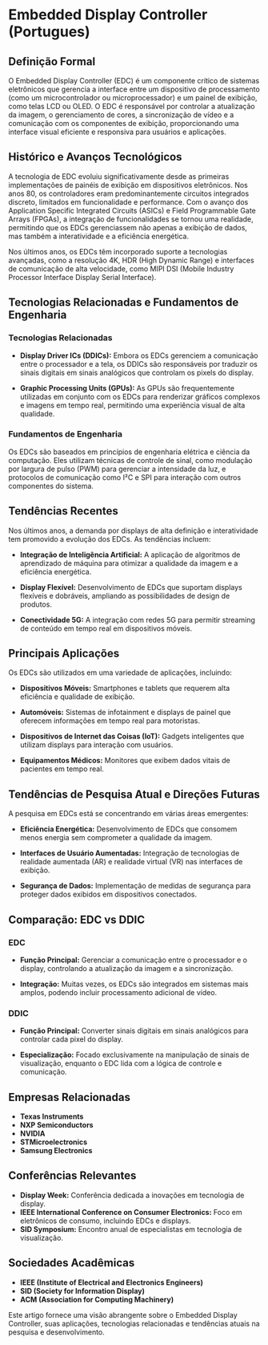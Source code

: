 # Embedded Display Controller (Portugues)

## Definição Formal

O Embedded Display Controller (EDC) é um componente crítico de sistemas eletrônicos que gerencia a interface entre um dispositivo de processamento (como um microcontrolador ou microprocessador) e um painel de exibição, como telas LCD ou OLED. O EDC é responsável por controlar a atualização da imagem, o gerenciamento de cores, a sincronização de vídeo e a comunicação com os componentes de exibição, proporcionando uma interface visual eficiente e responsiva para usuários e aplicações.

## Histórico e Avanços Tecnológicos

A tecnologia de EDC evoluiu significativamente desde as primeiras implementações de painéis de exibição em dispositivos eletrônicos. Nos anos 80, os controladores eram predominantemente circuitos integrados discreto, limitados em funcionalidade e performance. Com o avanço dos Application Specific Integrated Circuits (ASICs) e Field Programmable Gate Arrays (FPGAs), a integração de funcionalidades se tornou uma realidade, permitindo que os EDCs gerenciassem não apenas a exibição de dados, mas também a interatividade e a eficiência energética. 

Nos últimos anos, os EDCs têm incorporado suporte a tecnologias avançadas, como a resolução 4K, HDR (High Dynamic Range) e interfaces de comunicação de alta velocidade, como MIPI DSI (Mobile Industry Processor Interface Display Serial Interface).

## Tecnologias Relacionadas e Fundamentos de Engenharia

### Tecnologias Relacionadas

- **Display Driver ICs (DDICs):** Embora os EDCs gerenciem a comunicação entre o processador e a tela, os DDICs são responsáveis por traduzir os sinais digitais em sinais analógicos que controlam os pixels do display.
  
- **Graphic Processing Units (GPUs):** As GPUs são frequentemente utilizadas em conjunto com os EDCs para renderizar gráficos complexos e imagens em tempo real, permitindo uma experiência visual de alta qualidade.

### Fundamentos de Engenharia

Os EDCs são baseados em princípios de engenharia elétrica e ciência da computação. Eles utilizam técnicas de controle de sinal, como modulação por largura de pulso (PWM) para gerenciar a intensidade da luz, e protocolos de comunicação como I²C e SPI para interação com outros componentes do sistema.

## Tendências Recentes

Nos últimos anos, a demanda por displays de alta definição e interatividade tem promovido a evolução dos EDCs. As tendências incluem:

- **Integração de Inteligência Artificial:** A aplicação de algoritmos de aprendizado de máquina para otimizar a qualidade da imagem e a eficiência energética.
  
- **Display Flexível:** Desenvolvimento de EDCs que suportam displays flexíveis e dobráveis, ampliando as possibilidades de design de produtos.

- **Conectividade 5G:** A integração com redes 5G para permitir streaming de conteúdo em tempo real em dispositivos móveis.

## Principais Aplicações

Os EDCs são utilizados em uma variedade de aplicações, incluindo:

- **Dispositivos Móveis:** Smartphones e tablets que requerem alta eficiência e qualidade de exibição.
  
- **Automóveis:** Sistemas de infotainment e displays de painel que oferecem informações em tempo real para motoristas.

- **Dispositivos de Internet das Coisas (IoT):** Gadgets inteligentes que utilizam displays para interação com usuários.

- **Equipamentos Médicos:** Monitores que exibem dados vitais de pacientes em tempo real.

## Tendências de Pesquisa Atual e Direções Futuras

A pesquisa em EDCs está se concentrando em várias áreas emergentes:

- **Eficiência Energética:** Desenvolvimento de EDCs que consomem menos energia sem comprometer a qualidade da imagem.
  
- **Interfaces de Usuário Aumentadas:** Integração de tecnologias de realidade aumentada (AR) e realidade virtual (VR) nas interfaces de exibição.

- **Segurança de Dados:** Implementação de medidas de segurança para proteger dados exibidos em dispositivos conectados.

## Comparação: EDC vs DDIC

### EDC

- **Função Principal:** Gerenciar a comunicação entre o processador e o display, controlando a atualização da imagem e a sincronização.
  
- **Integração:** Muitas vezes, os EDCs são integrados em sistemas mais amplos, podendo incluir processamento adicional de vídeo.

### DDIC

- **Função Principal:** Converter sinais digitais em sinais analógicos para controlar cada pixel do display.
  
- **Especialização:** Focado exclusivamente na manipulação de sinais de visualização, enquanto o EDC lida com a lógica de controle e comunicação.

## Empresas Relacionadas

- **Texas Instruments**
- **NXP Semiconductors**
- **NVIDIA**
- **STMicroelectronics**
- **Samsung Electronics**

## Conferências Relevantes

- **Display Week:** Conferência dedicada a inovações em tecnologia de display.
- **IEEE International Conference on Consumer Electronics:** Foco em eletrônicos de consumo, incluindo EDCs e displays.
- **SID Symposium:** Encontro anual de especialistas em tecnologia de visualização.

## Sociedades Acadêmicas

- **IEEE (Institute of Electrical and Electronics Engineers)**
- **SID (Society for Information Display)**
- **ACM (Association for Computing Machinery)**

Este artigo fornece uma visão abrangente sobre o Embedded Display Controller, suas aplicações, tecnologias relacionadas e tendências atuais na pesquisa e desenvolvimento.